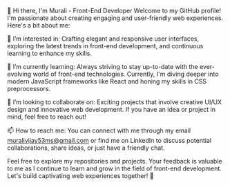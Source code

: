 👋 Hi there, I'm Murali - Front-End Developer
Welcome to my GitHub profile! I'm passionate about creating engaging and user-friendly web experiences. Here's a bit about me:

👀 I’m interested in: Crafting elegant and responsive user interfaces, exploring the latest trends in front-end development, and continuous learning to enhance my skills.

🌱 I’m currently learning: Always striving to stay up-to-date with the ever-evolving world of front-end technologies. Currently, I'm diving deeper into modern JavaScript frameworks like React and honing my skills in CSS preprocessors.

💞️ I’m looking to collaborate on: Exciting projects that involve creative UI/UX design and innovative web development. If you have an idea or project in mind, feel free to reach out!

📫 How to reach me: You can connect with me through my email muralivijay53ms@gmail.com or find me on LinkedIn to discuss potential collaborations, share ideas, or just have a friendly chat.

Feel free to explore my repositories and projects. Your feedback is valuable to me as I continue to learn and grow in the field of front-end development. Let's build captivating web experiences together! 🚀

<!---
Murali-33/Murali-33 is a ✨ special ✨ repository because its `README.md` appears on your GitHub profile.
You can click the Preview link to take a look at your changes.
--->
